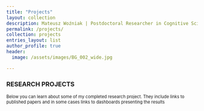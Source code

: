 ```yaml
---
title: "Projects"
layout: collection
description: Mateusz Woźniak | Postdoctoral Researcher in Cognitive Science | Central European University
permalink: /projects/
collection: projects
entries_layout: list
author_profile: true
header: 
  image: /assets/images/BG_002_wide.jpg

---
```


### RESEARCH PROJECTS

<p style="font-size: 80%;">Below you can learn about some of my completed research project. They include links to published 
  papers and in some cases links to dashboards presenting the results</p>



